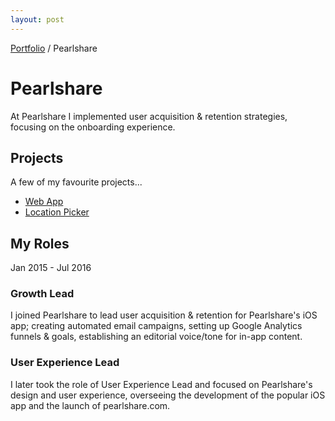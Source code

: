 ```yaml
---
layout: post
---
```


<span class="breadcrumbs">[Portfolio](../pages/portfolio) / Pearlshare</span>

# Pearlshare
At Pearlshare I implemented user acquisition & retention strategies, focusing on the onboarding experience.

## Projects
A few of my favourite projects...

* [Web App](web-app)
* [Location Picker](location_picker)


## My Roles
Jan 2015 - Jul 2016
### Growth Lead
I joined Pearlshare to lead user acquisition & retention for Pearlshare's iOS app; creating automated email campaigns, setting up Google Analytics funnels & goals, establishing an editorial voice/tone for in-app content.

### User Experience Lead
I later took the role of User Experience Lead and focused on Pearlshare's design and user experience, overseeing the development of the popular iOS app and the launch of pearlshare.com.

